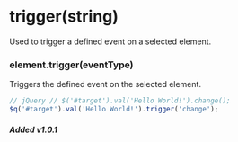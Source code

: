 # trigger(string)
Used to trigger a defined event on a selected element.

### element.trigger(eventType)
Triggers the defined event on the selected element.

```javascript
// jQuery // $('#target').val('Hello World!').change();
$q('#target').val('Hello World!').trigger('change');
```

##### Added v1.0.1
